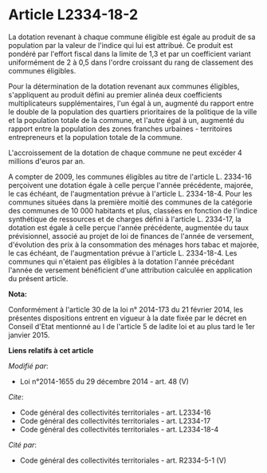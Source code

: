 # Article L2334-18-2

La dotation revenant à chaque commune éligible est égale au produit de sa population par la valeur de l'indice qui lui est
attribué. Ce produit est pondéré par l'effort fiscal dans la limite de 1,3 et par un coefficient variant uniformément de 2 à
0,5 dans l'ordre croissant du rang de classement des communes éligibles. 

Pour la détermination de la dotation revenant aux communes éligibles, s'appliquent au produit défini au premier alinéa deux
coefficients multiplicateurs supplémentaires, l'un égal à un, augmenté du rapport entre le double de la population des
quartiers prioritaires de la politique de la ville et la population totale de la commune, et l'autre égal à un, augmenté du
rapport entre la population des zones franches urbaines - territoires entrepreneurs et la population totale de la commune. 

L'accroissement de la dotation de chaque commune ne peut excéder 4 millions d'euros par an. 

A compter de 2009, les communes éligibles au titre de l'article L. 2334-16 perçoivent une dotation égale à celle perçue
l'année précédente, majorée, le cas échéant, de l'augmentation prévue à l'article L. 2334-18-4. Pour les communes situées
dans la première moitié des communes de la catégorie des communes de 10 000 habitants et plus, classées en fonction de
l'indice synthétique de ressources et de charges défini à l'article L. 2334-17, la dotation est égale à celle perçue l'année
précédente, augmentée du taux prévisionnel, associé au projet de loi de finances de l'année de versement, d'évolution des
prix à la consommation des ménages hors tabac et majorée, le cas échéant, de l'augmentation prévue à l'article L. 2334-18-4.
Les communes qui n'étaient pas éligibles à la dotation l'année précédant l'année de versement bénéficient d'une attribution
calculée en application du présent article.

**Nota:**

Conformément à l'article 30 de la loi n° 2014-173 du 21 février 2014, les présentes dispositions entrent en vigueur à la date
fixée par le décret en Conseil d'Etat mentionné au I de l'article 5 de ladite loi et au plus tard le 1er janvier 2015.

**Liens relatifs à cet article**

_Modifié par_:

  - Loi n°2014-1655 du 29 décembre 2014 - art. 48 (V)

_Cite_:

  - Code général des collectivités territoriales - art. L2334-16
  - Code général des collectivités territoriales - art. L2334-17
  - Code général des collectivités territoriales - art. L2334-18-4

_Cité par_:

  - Code général des collectivités territoriales - art. R2334-5-1 (V)
